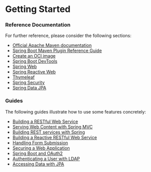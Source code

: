 # Getting Started

### Reference Documentation
For further reference, please consider the following sections:

* [Official Apache Maven documentation](https://maven.apache.org/guides/index.html)
* [Spring Boot Maven Plugin Reference Guide](https://docs.spring.io/spring-boot/docs/3.1.4/maven-plugin/reference/html/)
* [Create an OCI image](https://docs.spring.io/spring-boot/docs/3.1.4/maven-plugin/reference/html/#build-image)
* [Spring Boot DevTools](https://docs.spring.io/spring-boot/docs/3.1.4/reference/htmlsingle/index.html#using.devtools)
* [Spring Web](https://docs.spring.io/spring-boot/docs/3.1.4/reference/htmlsingle/index.html#web)
* [Spring Reactive Web](https://docs.spring.io/spring-boot/docs/3.1.4/reference/htmlsingle/index.html#web.reactive)
* [Thymeleaf](https://docs.spring.io/spring-boot/docs/3.1.4/reference/htmlsingle/index.html#web.servlet.spring-mvc.template-engines)
* [Spring Security](https://docs.spring.io/spring-boot/docs/3.1.4/reference/htmlsingle/index.html#web.security)
* [Spring Data JPA](https://docs.spring.io/spring-boot/docs/3.1.4/reference/htmlsingle/index.html#data.sql.jpa-and-spring-data)

### Guides
The following guides illustrate how to use some features concretely:

* [Building a RESTful Web Service](https://spring.io/guides/gs/rest-service/)
* [Serving Web Content with Spring MVC](https://spring.io/guides/gs/serving-web-content/)
* [Building REST services with Spring](https://spring.io/guides/tutorials/rest/)
* [Building a Reactive RESTful Web Service](https://spring.io/guides/gs/reactive-rest-service/)
* [Handling Form Submission](https://spring.io/guides/gs/handling-form-submission/)
* [Securing a Web Application](https://spring.io/guides/gs/securing-web/)
* [Spring Boot and OAuth2](https://spring.io/guides/tutorials/spring-boot-oauth2/)
* [Authenticating a User with LDAP](https://spring.io/guides/gs/authenticating-ldap/)
* [Accessing Data with JPA](https://spring.io/guides/gs/accessing-data-jpa/)


